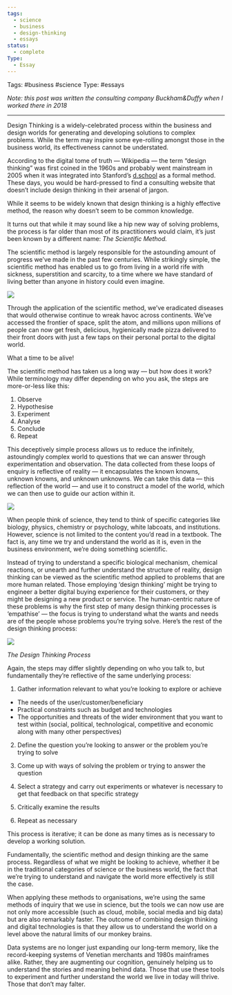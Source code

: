 ```yaml
---
tags:
  - science
  - business
  - design-thinking
  - essays
status:
  - complete
Type:
  - Essay
---
```

Tags: #business #science 
Type: #essays 

*Note: this post was written the consulting company Buckham&Duffy when I worked there in 2018*

---



Design Thinking is a widely-celebrated process within the business and design worlds for generating and developing solutions to complex problems. While the term may inspire some eye-rolling amongst those in the business world, its effectiveness cannot be understated.

According to the digital tome of truth — Wikipedia — the term “design thinking” was first coined in the 1960s and probably went mainstream in 2005 when it was integrated into Stanford’s [d.school](https://dschool.stanford.edu/) as a formal method. These days, you would be hard-pressed to find a consulting website that doesn’t include design thinking in their arsenal of jargon.

While it seems to be widely known that design thinking is a highly effective method, the reason why doesn’t seem to be common knowledge.

It turns out that while it may sound like a hip new way of solving problems, the process is far older than most of its practitioners would claim, it’s just been known by a different name: _The Scientific Method._

The scientific method is largely responsible for the astounding amount of progress we’ve made in the past few centuries. While strikingly simple, the scientific method has enabled us to go from living in a world rife with sickness, superstition and scarcity, to a time where we have standard of living better than anyone in history could even imagine.

![](https://uploads-ssl.webflow.com/5fcae22ef2ec906b16723d31/605329341bd2266e18729e4c_5eaa6c26be49fe0495f3cc5d_1*CRGRQsphDazwKzp1Rbqa0g.jpeg)

Through the application of the scientific method, we’ve eradicated diseases that would otherwise continue to wreak havoc across continents. We’ve accessed the frontier of space, split the atom, and millions upon millions of people can now get fresh, delicious, hygienically made pizza delivered to their front doors with just a few taps on their personal portal to the digital world.

What a time to be alive!

The scientific method has taken us a long way — but how does it work? While terminology may differ depending on who you ask, the steps are more-or-less like this:

1. Observe
2. Hypothesise
3. Experiment
4. Analyse
5. Conclude
6. Repeat

This deceptively simple process allows us to reduce the infinitely, astoundingly complex world to questions that we can answer through experimentation and observation. The data collected from these loops of enquiry is reflective of reality — it encapsulates the known knowns, unknown knowns, and unknown unknowns. We can take this data — this reflection of the world — and use it to construct a model of the world, which we can then use to guide our action within it.

![](https://uploads-ssl.webflow.com/5fcae22ef2ec906b16723d31/605329346789a518d6027940_5eaa6c26be49fe553df3cc5c_1*xViMF-obMd6S7HorlV_AvA.png)

When people think of science, they tend to think of specific categories like biology, physics, chemistry or psychology, white labcoats, and institutions. However, science is not limited to the content you’d read in a textbook. The fact is, any time we try and understand the world as it is, even in the business environment, we’re doing something scientific.

Instead of trying to understand a specific biological mechanism, chemical reactions, or unearth and further understand the structure of reality, design thinking can be viewed as the scientific method applied to problems that are more human related. Those employing ‘design thinking’ might be trying to engineer a better digital buying experience for their customers, or they might be designing a new product or service. The human-centric nature of these problems is why the first step of many design thinking processes is ‘empathise’ — the focus is trying to understand what the wants and needs are of the people whose problems you’re trying solve. Here’s the rest of the design thinking process:

![](https://uploads-ssl.webflow.com/5fcae22ef2ec906b16723d31/6053293427806bbec3e80dc3_5e68a1410df3a1f992f39b46_1*vvg9zlmF5P0SL9sIED6zyA.png)

*The Design Thinking Process*

Again, the steps may differ slightly depending on who you talk to, but fundamentally they’re reflective of the same underlying process:

1. Gather information relevant to what you’re looking to explore or achieve

- The needs of the user/customer/beneficiary
- Practical constraints such as budget and technologies
- The opportunities and threats of the wider environment that you want to test within (social, political, technological, competitive and economic along with many other perspectives)

2. Define the question you’re looking to answer or the problem you’re trying to solve

3. Come up with ways of solving the problem or trying to answer the question

4. Select a strategy and carry out experiments or whatever is necessary to get that feedback on that specific strategy

5. Critically examine the results

6. Repeat as necessary

This process is iterative; it can be done as many times as is necessary to develop a working solution.

Fundamentally, the scientific method and design thinking are the same process. Regardless of what we might be looking to achieve, whether it be in the traditional categories of science or the business world, the fact that we’re trying to understand and navigate the world more effectively is still the case.

When applying these methods to organisations, we’re using the same methods of inquiry that we use in science, but the tools we can now use are not only more accessible (such as cloud, mobile, social media and big data) but are also remarkably faster. The outcome of combining design thinking and digital technologies is that they allow us to understand the world on a level above the natural limits of our monkey brains.

Data systems are no longer just expanding our long-term memory, like the record-keeping systems of Venetian merchants and 1980s mainframes alike. Rather, they are augmenting our cognition, genuinely helping us to understand the stories and meaning behind data. Those that use these tools to experiment and further understand the world we live in today will thrive. Those that don’t may falter.